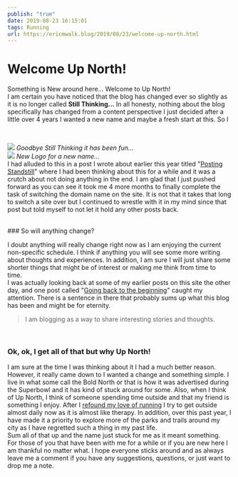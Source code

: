```yaml
---
publish: "true"
date: 2019-08-23 16:15:01
tags: Running
url: https://ericmwalk.blog/2019/08/23/welcome-up-north.html
---
```


# Welcome Up North!

Something is New around here... Welcome to Up North!
<br>
I am certain you have noticed that the blog has changed ever so slightly as it is no longer called <strong>Still Thinking...</strong> In all honesty, nothing about the blog specifically has changed from a content perspective I just decided after a little over 4 years I wanted a new name and maybe a fresh start at this. So I

<br>

![](https://ericmwalk.blog/uploads/2021/8a849881a8.jpg)
*Goodbye Still Thinking it has been fun...*
<br>
![](https://ericmwalk.blog/uploads/2021/a050588b21.jpg)
*New Logo for a new name...*
<br>
I had alluded to this in a post I wrote about earlier this year titled "<a href="https://ericmwalk.blog/2019/03/14/posting-standstill.html">Posting Standstill</a>" where I had been thinking about this for a while and it was a crutch about not doing anything in the end. I am glad that I just pushed forward as you can see it took me 4 more months to finally complete the task of switching the domain name on the site. It is not that it takes that long to switch a site over but I continued to wrestle with it in my mind since that post but told myself to not let it hold any other posts back.

<br>
### So will anything change?

I doubt anything will really change right now as I am enjoying the current non-specific schedule. I think if anything you will see some more writing about thoughts and experiences. In addition, I am sure I will just share some shorter things that might be of interest or making me think from time to time.
<br>
I was actually looking back at some of my earlier posts on this site the other day, and one post called "<a href="https://ericmwalk.blog/2014/11/03/starting-from-the.html">Going back to the beginning</a>" caught my attention. There is a sentence in there that probably sums up what this blog has been and might be for eternity.
<br>
>I am blogging as a way to share interesting stories and thoughts.
<br>

### Ok, ok, I get all of that but why Up North!

I am sure at the time I was thinking about it I had a much better reason. However, it really came down to I wanted a change and something simple. I live in what some call the Bold North or that is how it was advertised during the Superbowl and it has kind of stuck around for some. Also, when I think of Up North, I think of someone spending time outside and that my friend is something I enjoy. After I <a href="https://ericmwalk.blog/2016/02/09/back-to-running.html">refound my love of running</a> I try to get outside almost daily now as it is almost like therapy. In addition, over this past year, I have made it a priority to explore more of the parks and trails around my city as I have regretted such a thing in my past life.
<br>
Sum all of that up and the name just stuck for me as it meant something.
<br>
For those of you that have been with me for a while or if you are new here I am thankful no matter what. I hope everyone sticks around and as always leave me a comment if you have any suggestions, questions, or just want to drop me a note.
